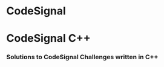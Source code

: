 # CodeSignal
<h1> CodeSignal C++ </h1>
<h3> Solutions to CodeSignal Challenges written in C++ </h3>
